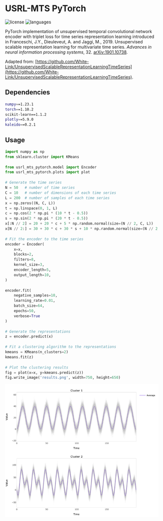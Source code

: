# USRL-MTS PyTorch

![license](https://img.shields.io/github/license/flaviagiammarino/usrl-mts-pytorch?color=green)
![languages](https://img.shields.io/github/languages/top/flaviagiammarino/usrl-mts-pytorch?color=blue)

PyTorch implementation of unsupervised temporal convolutional network encoder with triplet loss for time series representation 
learning introduced in Franceschi, J.Y., Dieuleveut, A. and Jaggi, M., 2019. Unsupervised scalable representation learning for 
multivariate time series. *Advances in neural information processing systems*, 32. [arXiv:1901.10738](https://arxiv.org/abs/1901.10738).

Adapted from: [https://github.com/White-Link/UnsupervisedScalableRepresentationLearningTimeSeries](https://github.com/White-Link/UnsupervisedScalableRepresentationLearningTimeSeries).


## Dependencies
```bash
numpy==1.23.1
torch==1.10.2
scikit-learn==1.1.2
plotly==5.9.0
kaleido==0.2.1
```
## Usage
```python
import numpy as np
from sklearn.cluster import KMeans

from usrl_mts_pytorch.model import Encoder
from usrl_mts_pytorch.plots import plot

# Generate the time series
N = 50   # number of time series
C = 10   # number of dimensions of each time series
L = 200  # number of samples of each time series
x = np.zeros((N, C, L))
t = np.linspace(0, 1, L)
c = np.cos(2 * np.pi * (10 * t - 0.5))
s = np.sin(2 * np.pi * (20 * t - 0.5))
x[:N // 2] = 20 + 20 * c + 5 * np.random.normal(size=(N // 2, C, L))
x[N // 2:] = 30 + 30 * c + 30 * s + 10 * np.random.normal(size=(N // 2, C, L))

# Fit the encoder to the time series
encoder = Encoder(
    x=x,
    blocks=2,
    filters=8,
    kernel_size=3,
    encoder_length=5,
    output_length=10,
)

encoder.fit(
    negative_samples=10,
    learning_rate=0.01,
    batch_size=64,
    epochs=50,
    verbose=True
)

# Generate the representations
z = encoder.predict(x)

# Fit a clustering algorithm to the representations
kmeans = KMeans(n_clusters=2)
kmeans.fit(z)

# Plot the clustering results
fig = plot(x=x, y=kmeans.predict(z))
fig.write_image('results.png', width=750, height=650)
```
![results](example/results.png)